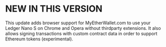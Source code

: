 NEW IN THIS VERSION
===================

This update adds browser support for MyEtherWallet.com to use your Ledger Nano S on Chrome and Opera without thirdparty extensions. It also allows signing transactions with custom contract data  in order to support Ethereum tokens (experimental).
